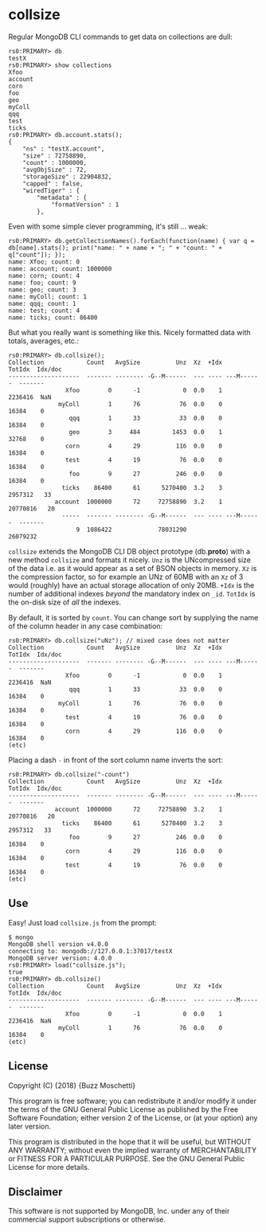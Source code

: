 collsize
=============

Regular MongoDB CLI commands to get data on collections are dull:

```
rs0:PRIMARY> db 
testX
rs0:PRIMARY> show collections
Xfoo
account
corn
foo
geo
myColl
qqq
test
ticks
rs0:PRIMARY> db.account.stats();
{
	"ns" : "testX.account",
	"size" : 72758890,
	"count" : 1000000,
	"avgObjSize" : 72,
	"storageSize" : 22904832,
	"capped" : false,
	"wiredTiger" : {
		"metadata" : {
			"formatVersion" : 1
		},
```

Even with some simple clever programming, it's still ... weak:

```
rs0:PRIMARY> db.getCollectionNames().forEach(function(name) { var q = db[name].stats(); print("name: " + name + "; " + "count: " + q["count"]); });
name: Xfoo; count: 0
name: account; count: 1000000
name: corn; count: 4
name: foo; count: 9
name: geo; count: 3
name: myColl; count: 1
name: qqq; count: 1
name: test; count: 4
name: ticks; count: 86400
```

But what you really want is something like this.  Nicely formatted
data with totals, averages, etc.:
```
rs0:PRIMARY> db.collsize();
Collection            Count   AvgSize          Unz  Xz  +Idx     TotIdx  Idx/doc
--------------------  ------- -------- -G--M------  --- ---- ---M------  -------
                Xfoo        0      -1            0  0.0    1    2236416  NaN
              myColl        1      76           76  0.0    0      16384    0
                 qqq        1      33           33  0.0    0      16384    0
                 geo        3     484         1453  0.0    1      32768    0
                corn        4      29          116  0.0    0      16384    0
                test        4      19           76  0.0    0      16384    0
                 foo        9      27          246  0.0    0      16384    0
               ticks    86400      61      5270400  3.2    3    2957312   33
             account  1000000      72     72758890  3.2    1   20770816   20
               -----  ------- -------- -G--M------  --- ---- ---M------  -------
                   9  1086422             78031290             26079232
```

`collsize` extends the MongoDB CLI DB object prototype (db.__proto__)
with a new method
`collsize` and formats it nicely.  `Unz` is the UNcompressed size of the data
i.e. as it would appear as a set of BSON objects in memory.  `Xz` is the 
compression factor, so for example an UNz of 60MB with an `Xz` of 3 would
(roughly) have an actual storage allocation of only 20MB.  `+Idx` is the
number of additional indexes *beyond* the mandatory index on `_id`. 
`TotIdx` is the on-disk size of *all* the indexes.

By default, it is sorted by `count`.
You can change sort by supplying the name of the column header in any
case combination:

```
rs0:PRIMARY> db.collsize("uNz"); // mixed case does not matter
Collection            Count   AvgSize          Unz  Xz  +Idx     TotIdx  Idx/doc
--------------------  ------- -------- -G--M------  --- ---- ---M------  -------
                Xfoo        0      -1            0  0.0    1    2236416  NaN
                 qqq        1      33           33  0.0    0      16384    0
              myColl        1      76           76  0.0    0      16384    0
                test        4      19           76  0.0    0      16384    0
                corn        4      29          116  0.0    0      16384    0
(etc)
```

Placing a dash `-` in front of the sort column name inverts the sort:
```
rs0:PRIMARY> db.collsize("-count")
Collection            Count   AvgSize          Unz  Xz  +Idx     TotIdx  Idx/doc
--------------------  ------- -------- -G--M------  --- ---- ---M------  -------
             account  1000000      72     72758890  3.2    1   20770816   20
               ticks    86400      61      5270400  3.2    3    2957312   33
                 foo        9      27          246  0.0    0      16384    0
                corn        4      29          116  0.0    0      16384    0
                test        4      19           76  0.0    0      16384    0
(etc)
```


Use
-------
Easy!   Just load `collsize.js` from the prompt:

```
$ mongo
MongoDB shell version v4.0.0
connecting to: mongodb://127.0.0.1:37017/testX
MongoDB server version: 4.0.0
rs0:PRIMARY> load("collsize.js");
true
rs0:PRIMARY> db.collsize()
Collection            Count   AvgSize          Unz  Xz  +Idx     TotIdx  Idx/doc
--------------------  ------- -------- -G--M------  --- ---- ---M------  -------
                Xfoo        0      -1            0  0.0    1    2236416  NaN
              myColl        1      76           76  0.0    0      16384    0
(etc)
```


License
-------
Copyright (C) {2018} {Buzz Moschetti}

This program is free software; you can redistribute it and/or modify it under the terms of the GNU General Public License as published by the Free Software Foundation; either version 2 of the License, or (at your option) any later version.

This program is distributed in the hope that it will be useful, but WITHOUT ANY WARRANTY; without even the implied warranty of MERCHANTABILITY or FITNESS FOR A PARTICULAR PURPOSE. See the GNU General Public License for more details.


Disclaimer
----------

This software is not supported by MongoDB, Inc. under any of their commercial support subscriptions or otherwise. 

